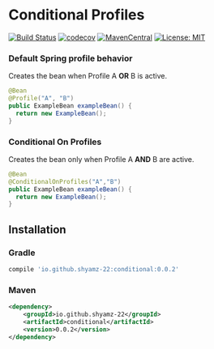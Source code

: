 # Conditional Profiles

[![Build Status](https://travis-ci.org/shyamz-22/conditional-profiles.svg?branch=master)](https://travis-ci.org/shyamz-22/conditional-profiles)
[![codecov](https://codecov.io/gh/shyamz-22/conditional-profiles/branch/master/graph/badge.svg)](https://codecov.io/gh/shyamz-22/conditional-profiles)
[![MavenCentral](https://maven-badges.herokuapp.com/maven-central/io.github.shyamz-22/conditional/badge.svg)](https://maven-badges.herokuapp.com/maven-central/io.github.shyamz-22/conditional)
[![License: MIT](https://img.shields.io/badge/License-MIT-blue.svg)](https://opensource.org/licenses/MIT)

### Default Spring profile behavior

Creates the bean when Profile A **OR** B is active.

```java
@Bean
@Profile("A", "B")
public ExampleBean exampleBean() {
  return new ExampleBean();
}
```

### Conditional On Profiles

Creates the bean only when Profile A **AND** B are active.

```java
@Bean
@ConditionalOnProfiles("A","B")
public ExampleBean exampleBean() {
  return new ExampleBean();
}
```

## Installation

### Gradle

```gradle
compile 'io.github.shyamz-22:conditional:0.0.2'
```

### Maven

```xml
<dependency>
    <groupId>io.github.shyamz-22</groupId>
    <artifactId>conditional</artifactId>
    <version>0.0.2</version>
</dependency>
```
